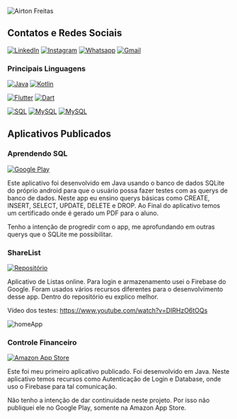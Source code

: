 ![Airton Freitas](https://github-readme-stats.vercel.app/api?username=AirtonFreitas&show_icons=true)


## Contatos e Redes Sociais
[![LinkedIn](https://img.shields.io/badge/LinkedIn-0077B5?style=for-the-badge&logo=linkedin&logoColor=white)](https://www.linkedin.com/in/airton-siqueira-85260b174/)
[![Instagram](https://img.shields.io/badge/Instagram-E4405F?style=for-the-badge&logo=instagram&logoColor=white)](https://www.instagram.com/airtonsqf/)
[![Whatsapp](https://img.shields.io/badge/WhatsApp-25D366?style=for-the-badge&logo=whatsapp&logoColor=white)](https://api.whatsapp.com/send?1=pt_BR&phone=5531988680288/)
[![Gmail](https://img.shields.io/badge/Gmail-D14836?style=for-the-badge&logo=gmail&logoColor=white)](mailto:airtonsiqueiradefreitas@gmail.com)



 ### Principais Linguagens
 
[![Java](https://img.shields.io/badge/Java-ED8B00?style=for-the-badge&logo=java&logoColor=white)](https://github.com/AirtonFreitas?tab=repositories&q=&type=&language=java&sort=)
[![Kotlin](https://img.shields.io/badge/Kotlin-0095D5?&style=for-the-badge&logo=kotlin&logoColor=white)](https://github.com/AirtonFreitas?tab=repositories&q=&type=&language=kotlin&sort=)

[![Flutter](https://img.shields.io/badge/Flutter-02569B?style=for-the-badge&logo=flutter&logoColor=white)](https://github.com/AirtonFreitas?tab=repositories&q=&type=&language=dart&sort=)
[![Dart](https://img.shields.io/badge/Dart-0175C2?style=for-the-badge&logo=dart&logoColor=white)](https://github.com/AirtonFreitas?tab=repositories&q=&type=&language=dart&sort=)

[![SQL](https://img.shields.io/badge/SQLite-07405E?style=for-the-badge&logo=sqlite&logoColor=white)]()
[![MySQL](https://img.shields.io/badge/MySQL-00000F?style=for-the-badge&logo=mysql&logoColor=white)]()
[![MySQL](https://img.shields.io/badge/SQLite-07405E?style=for-the-badge&logo=sqlite&logoColor=white)]()


## Aplicativos Publicados  

### Aprendendo SQL
[![Google Play](https://img.shields.io/badge/Google_Play-414141?style=for-the-badge&logo=google-play&logoColor=white)](https://play.google.com/store/apps/details?id=com.airtonsiq.aprendendosql)

Este aplicativo foi desenvolvido em Java usando o banco de dados SQLite do próprio android para que o usuário possa fazer testes com as querys de banco de dados.
Neste app eu ensino querys básicas como CREATE, INSERT, SELECT, UPDATE, DELETE e DROP. Ao Final do aplicativo temos um certificado onde é gerado um PDF para o aluno.

Tenho a intenção de progredir com o app, me aprofundando em outras querys que o SQLite me possibilitar.



### ShareList
[![Repositório](https://img.shields.io/badge/Google_Play-414141?style=for-the-badge&logo=google-play&logoColor=white)](https://play.google.com/store/apps/details?id=com.iasoftwares.sharelist)

Aplicativo de Listas online. Para login e armazenamento usei o Firebase do Google.
Foram usados vários recursos diferentes para o desenvolvimento desse app. Dentro do repositório eu explico melhor.


Vídeo dos testes:
https://www.youtube.com/watch?v=DIRHzO6tOQs

![homeApp](https://user-images.githubusercontent.com/47503233/151680024-0042dfc8-a10b-401a-8892-3ac27e906a6f.png)





### Controle Financeiro
[![Amazon App Store](https://img.shields.io/badge/Amazon_AWS-232F3E?style=for-the-badge&logo=amazon-aws&logoColor=white)](https://www.amazon.com/gp/product/B0875T7S3C)

Este foi meu primeiro aplicativo publicado. Foi desenvolvido em Java. Neste aplicativo temos recursos como Autenticação de Login e Database, onde uso o Firebase para tal comunicação.

Não tenho a intenção de dar continuidade neste projeto. Por isso não publiquei ele no Google Play, somente na Amazon App Store.






 
<!--
**AirtonFreitas/AirtonFreitas** is a ✨ _special_ ✨ repository because its `README.md` (this file) appears on your GitHub profile.
--
Here are some ideas to get you started:

- 🔭 I’m currently working on ...
- 🌱 I’m currently learning ...
- 👯 I’m looking to collaborate on ...
- 🤔 I’m looking for help with ...
- 💬 Ask me about ...
- 📫 How to reach me: ...
- 😄 Pronouns: ...
- ⚡ Fun fact: ...
-->
